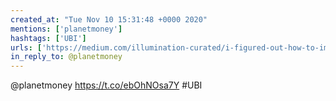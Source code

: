 ```yaml
---
created_at: "Tue Nov 10 15:31:48 +0000 2020"
mentions: ['planetmoney']
hashtags: ['UBI']
urls: ['https://medium.com/illumination-curated/i-figured-out-how-to-implement-ubi-from-the-private-sector-f0999b0a6a04']
in_reply_to: @planetmoney
---
```


@planetmoney https://t.co/ebOhNOsa7Y #UBI